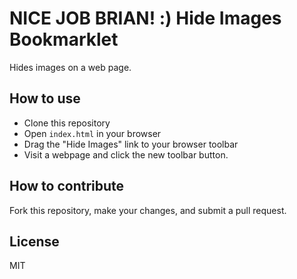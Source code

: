 # NICE JOB BRIAN! :) Hide Images Bookmarklet

Hides images on a web page.

## How to use

* Clone this repository
* Open `index.html` in your browser
* Drag the "Hide Images" link to your browser toolbar
* Visit a webpage and click the new toolbar button.

## How to contribute

Fork this repository, make your changes, and submit a pull request.

## License

MIT

